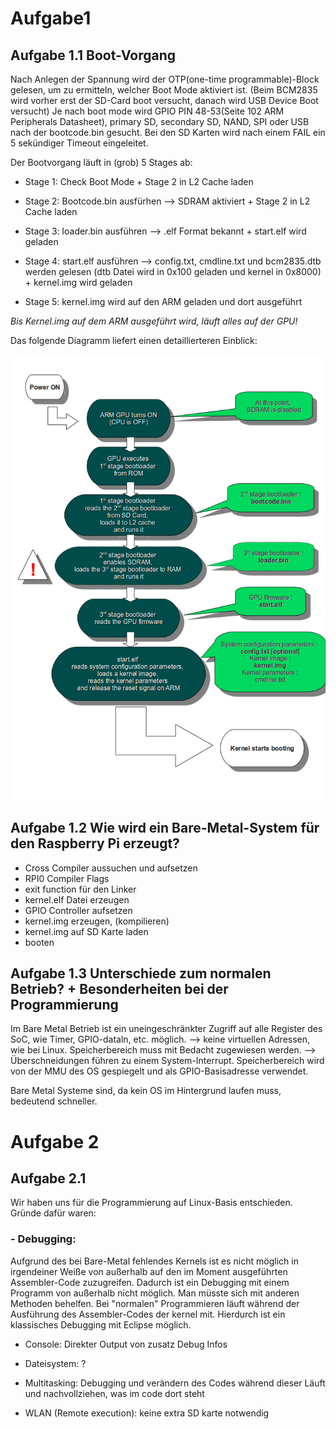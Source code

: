 # Aufgabe1

## Aufgabe 1.1 Boot-Vorgang

Nach Anlegen der Spannung wird der OTP(one-time programmable)-Block gelesen, um zu ermitteln, welcher Boot Mode aktiviert ist. (Beim BCM2835 wird vorher erst der SD-Card boot versucht, danach wird USB Device Boot versucht) Je nach boot mode wird GPIO PIN 48-53(Seite 102 ARM Peripherals Datasheet), primary SD, secondary SD, NAND, SPI oder USB nach der bootcode.bin gesucht. Bei den SD Karten wird nach einem FAIL ein 5 sekündiger Timeout eingeleitet.

Der Bootvorgang läuft in (grob) 5 Stages ab:

- Stage 1:
Check Boot Mode + Stage 2 in L2 Cache laden

- Stage 2:
Bootcode.bin ausfürhen --> SDRAM aktiviert + Stage 2 in L2 Cache laden

- Stage 3:
loader.bin ausführen --> .elf Format bekannt + start.elf wird geladen

- Stage 4:
start.elf ausführen --> config.txt, cmdline.txt und bcm2835.dtb werden gelesen (dtb Datei wird in 0x100 geladen und kernel in 0x8000) + kernel.img wird geladen

- Stage 5:
kernel.img wird auf den ARM geladen und dort ausgeführt

*Bis Kernel.img auf dem ARM ausgeführt wird, läuft alles auf der GPU!*

Das folgende Diagramm liefert einen detaillierteren Einblick:

![](PI_Boot.png)

## Aufgabe 1.2 Wie wird ein Bare-Metal-System für den Raspberry Pi erzeugt?

- Cross Compiler aussuchen und aufsetzen
- RPI0 Compiler Flags
- exit function für den Linker
- kernel.elf Datei erzeugen
- GPIO Controller aufsetzen
- kernel.img erzeugen, (kompilieren)
- kernel.img auf SD Karte laden
- booten


## Aufgabe 1.3 Unterschiede zum normalen Betrieb? + Besonderheiten bei der Programmierung

Im Bare Metal Betrieb ist ein uneingeschränkter Zugriff auf alle Register des SoC, wie Timer, GPIO-dataln, etc. möglich. --> keine virtuellen Adressen, wie bei Linux.
Speicherbereich muss mit Bedacht zugewiesen werden. --> Überschneidungen führen zu einem System-Interrupt.
Speicherbereich wird von der MMU des OS gespiegelt und als GPIO-Basisadresse verwendet.

Bare Metal Systeme sind, da kein OS im Hintergrund laufen muss, bedeutend schneller. 

# Aufgabe 2

## Aufgabe 2.1

Wir haben uns für die Programmierung auf Linux-Basis entschieden.
Gründe dafür waren:

### - Debugging:
Aufgrund des bei Bare-Metal fehlendes Kernels ist es nicht möglich in irgendeiner Weiße von außerhalb auf den im Moment ausgeführten Assembler-Code zuzugreifen. Dadurch ist ein Debugging mit einem Programm von außerhalb nicht möglich. Man müsste sich mit anderen Methoden behelfen. Bei "normalen" Programmieren läuft während der Ausführung des Assembler-Codes der kernel mit. Hierdurch ist ein klassisches Debugging mit Eclipse möglich.

- Console:
Direkter Output von zusatz Debug Infos

- Dateisystem:
?

- Multitasking:
Debugging und verändern des Codes während dieser Läuft und nachvollziehen, was im code dort steht

- WLAN (Remote execution):
keine extra SD karte notwendig
